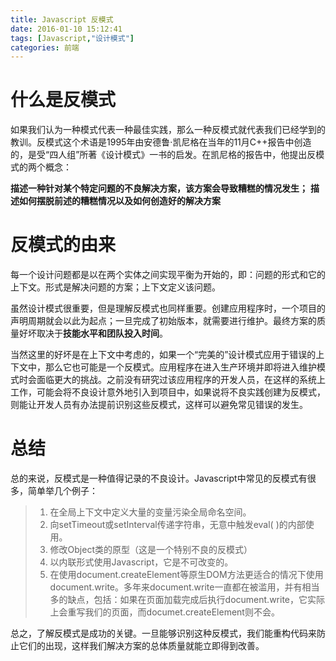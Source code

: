 ```yaml
---
title: Javascript 反模式
date: 2016-01-10 15:12:41
tags: [Javascript,"设计模式"]
categories: 前端
---
```



# 什么是反模式
如果我们认为一种模式代表一种最佳实践，那么一种反模式就代表我们已经学到的教训。反模式这个术语是1995年由安德鲁·凯尼格在当年的11月C++报告中创造的，是受“四人组”所著《设计模式》一书的启发。在凯尼格的报告中，他提出反模式的两个概念：
>
**描述一种针对某个特定问题的不良解决方案，该方案会导致糟糕的情况发生；**
**描述如何摆脱前述的糟糕情况以及如何创造好的解决方案**

<!--more-->

# 反模式的由来
每一个设计问题都是以在两个实体之间实现平衡为开始的，即：问题的形式和它的上下文。形式是解决问题的方案；上下文定义该问题。

虽然设计模式很重要，但是理解反模式也同样重要。创建应用程序时，一个项目的声明周期就会以此为起点；一旦完成了初始版本，就需要进行维护。最终方案的质量好坏取决于**技能水平和团队投入时间**。

当然这里的好坏是在上下文中考虑的，如果一个“完美的”设计模式应用于错误的上下文中，那么它也可能是一个反模式。应用程序在进入生产环境并即将进入维护模式时会面临更大的挑战。之前没有研究过该应用程序的开发人员，在这样的系统上工作，可能会将不良设计意外地引入到项目中，如果说将不良实践创建为反模式，则能让开发人员有办法提前识别这些反模式，这样可以避免常见错误的发生。


# 总结
总的来说，反模式是一种值得记录的不良设计。Javascript中常见的反模式有很多，简单举几个例子：
> 1. 在全局上下文中定义大量的变量污染全局命名空间。
> 2. 向setTimeout或setInterval传递字符串，无意中触发eval( )的内部使用。
> 3. 修改Object类的原型（这是一个特别不良的反模式）
> 4. 以内联形式使用Javascript，它是不可改变的。
> 5. 在使用document.createElement等原生DOM方法更适合的情况下使用document.write。多年来document.write一直都在被滥用，并有相当多的缺点，包括：如果在页面加载完成后执行document.write，它实际上会重写我们的页面，而documet.createElement则不会。

总之，了解反模式是成功的关键。一旦能够识别这种反模式，我们能重构代码来防止它们的出现，这样我们解决方案的总体质量就能立即得到改善。
